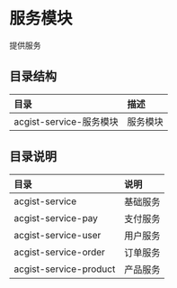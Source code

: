 # 服务模块

提供服务

## 目录结构

|目录|描述|
|:--|:--|
|acgist-service-服务模块|服务模块|

## 目录说明

|目录|说明|
|:--|:--|
|acgist-service|基础服务|
|acgist-service-pay|支付服务|
|acgist-service-user|用户服务|
|acgist-service-order|订单服务|
|acgist-service-product|产品服务|

